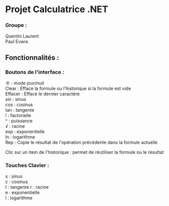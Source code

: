 # Projet Calculatrice .NET
### Groupe :  
Quentin Laurent  
Paul Evans  

## Fonctionnalités :

### Boutons de l'interface :
☼ : mode jour/nuit  
Clear : Efface la formule ou l'historique si la formule est vide  
Effacer : Efface le dernier caractère  
sin : sinus  
cos : cosinus  
tan : tangente  
! : factorielle  
^ : puissance  
√ : racine  
exp : exponentielle  
ln : logarithme  
Rep : Copie le résultat de l'opération précédente dans la formule actuelle  
  
Clic sur un item de l'historique : permet de réutiliser la formule ou le résultat  
  
### Touches Clavier :
s : sinus  
c : cosinus  
t : tangente 
r : racine  
e : exponentielle  
l : logarithme  


